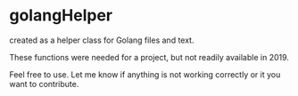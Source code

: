 # golangHelper
created as a helper class for Golang files and text.

These functions were needed for a project, but not readily available in 2019.

Feel free to use. Let me know if anything is not working correctly or it you want to contribute.
